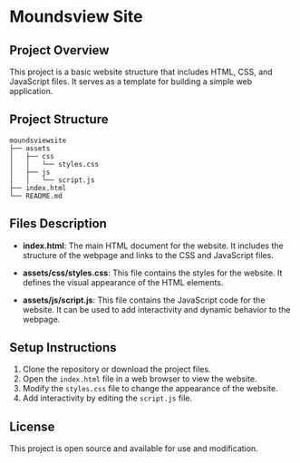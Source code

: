 # Moundsview Site

## Project Overview
This project is a basic website structure that includes HTML, CSS, and JavaScript files. It serves as a template for building a simple web application.

## Project Structure
```
moundsviewsite
├── assets
│   ├── css
│   │   └── styles.css
│   ├── js
│   │   └── script.js
├── index.html
└── README.md
```

## Files Description

- **index.html**: The main HTML document for the website. It includes the structure of the webpage and links to the CSS and JavaScript files.
  
- **assets/css/styles.css**: This file contains the styles for the website. It defines the visual appearance of the HTML elements.
  
- **assets/js/script.js**: This file contains the JavaScript code for the website. It can be used to add interactivity and dynamic behavior to the webpage.

## Setup Instructions

1. Clone the repository or download the project files.
2. Open the `index.html` file in a web browser to view the website.
3. Modify the `styles.css` file to change the appearance of the website.
4. Add interactivity by editing the `script.js` file.

## License
This project is open source and available for use and modification.